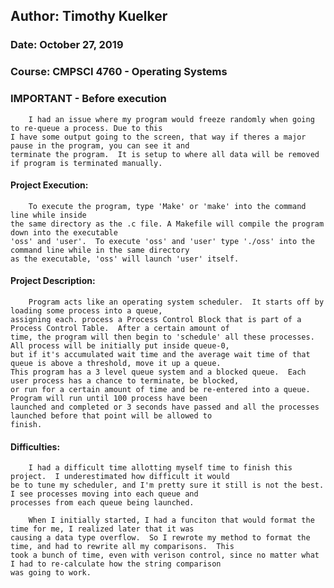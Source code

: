 ## Author:	Timothy Kuelker ##
### Date:	October 27, 2019 ###
### Course:	CMPSCI 4760 - Operating Systems ###


### **IMPORTANT - Before execution** ###
		I had an issue where my program would freeze randomly when going to re-queue a process. Due to this
	I have some output going to the screen, that way if theres a major pause in the program, you can see it and
	terminate the program.  It is setup to where all data will be removed if program is terminated manually. 



#### **Project Execution:** ####
	
		To execute the program, type 'Make' or 'make' into the command line while inside
	the same directory as the .c file. A Makefile will compile the program down into the executable
	'oss' and 'user'.  To execute 'oss' and 'user' type './oss' into the command line while in the same directory
	as the executable, 'oss' will launch 'user' itself.


#### **Project Description:** ####

		Program acts like an operating system scheduler.  It starts off by loading some process into a queue,
	assigning each. process a Process Control Block that is part of a Process Control Table.  After a certain amount of
	time, the program will then begin to 'schedule' all these processes. All process will be initially put inside queue-0,
	but if it's accumulated wait time and the average wait time of that queue is above a threshold, move it up a queue. 
	This program has a 3 level queue system and a blocked queue.  Each user process has a chance to terminate, be blocked,
	or run for a certain amount of time and be re-entered into a queue.  Program will run until 100 process have been
	launched and completed or 3 seconds have passed and all the processes launched before that point will be allowed to
	finish.


#### **Difficulties:** ####

		I had a difficult time allotting myself time to finish this project.  I underestimated how difficult it would
	be to tune my scheduler, and I'm pretty sure it still is not the best.  I see processes moving into each queue and
	processes from each queue being launched.  

		When I initially started, I had a funciton that would format the time for me, I realized later that it was
	causing a data type overflow.  So I rewrote my method to format the time, and had to rewrite all my comparisons.  This
	took a bunch of time, even with verison control, since no matter what I had to re-calculate how the string comparison
	was going to work.

